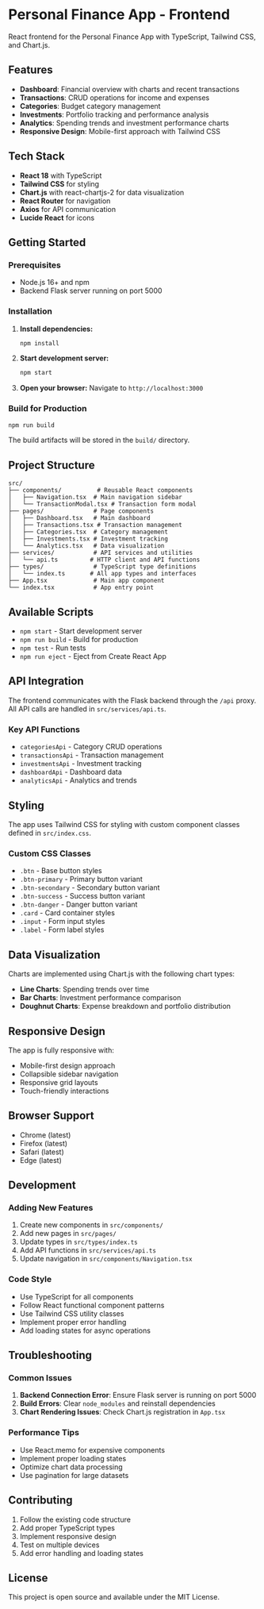 # Personal Finance App - Frontend

React frontend for the Personal Finance App with TypeScript, Tailwind CSS, and Chart.js.

## Features

- **Dashboard**: Financial overview with charts and recent transactions
- **Transactions**: CRUD operations for income and expenses
- **Categories**: Budget category management
- **Investments**: Portfolio tracking and performance analysis
- **Analytics**: Spending trends and investment performance charts
- **Responsive Design**: Mobile-first approach with Tailwind CSS

## Tech Stack

- **React 18** with TypeScript
- **Tailwind CSS** for styling
- **Chart.js** with react-chartjs-2 for data visualization
- **React Router** for navigation
- **Axios** for API communication
- **Lucide React** for icons

## Getting Started

### Prerequisites

- Node.js 16+ and npm
- Backend Flask server running on port 5000

### Installation

1. **Install dependencies:**
   ```bash
   npm install
   ```

2. **Start development server:**
   ```bash
   npm start
   ```

3. **Open your browser:**
   Navigate to `http://localhost:3000`

### Build for Production

```bash
npm run build
```

The build artifacts will be stored in the `build/` directory.

## Project Structure

```
src/
├── components/          # Reusable React components
│   ├── Navigation.tsx  # Main navigation sidebar
│   └── TransactionModal.tsx # Transaction form modal
├── pages/              # Page components
│   ├── Dashboard.tsx   # Main dashboard
│   ├── Transactions.tsx # Transaction management
│   ├── Categories.tsx  # Category management
│   ├── Investments.tsx # Investment tracking
│   └── Analytics.tsx   # Data visualization
├── services/           # API services and utilities
│   └── api.ts         # HTTP client and API functions
├── types/              # TypeScript type definitions
│   └── index.ts       # All app types and interfaces
├── App.tsx             # Main app component
└── index.tsx           # App entry point
```

## Available Scripts

- `npm start` - Start development server
- `npm run build` - Build for production
- `npm test` - Run tests
- `npm run eject` - Eject from Create React App

## API Integration

The frontend communicates with the Flask backend through the `/api` proxy. All API calls are handled in `src/services/api.ts`.

### Key API Functions

- `categoriesApi` - Category CRUD operations
- `transactionsApi` - Transaction management
- `investmentsApi` - Investment tracking
- `dashboardApi` - Dashboard data
- `analyticsApi` - Analytics and trends

## Styling

The app uses Tailwind CSS for styling with custom component classes defined in `src/index.css`.

### Custom CSS Classes

- `.btn` - Base button styles
- `.btn-primary` - Primary button variant
- `.btn-secondary` - Secondary button variant
- `.btn-success` - Success button variant
- `.btn-danger` - Danger button variant
- `.card` - Card container styles
- `.input` - Form input styles
- `.label` - Form label styles

## Data Visualization

Charts are implemented using Chart.js with the following chart types:

- **Line Charts**: Spending trends over time
- **Bar Charts**: Investment performance comparison
- **Doughnut Charts**: Expense breakdown and portfolio distribution

## Responsive Design

The app is fully responsive with:

- Mobile-first design approach
- Collapsible sidebar navigation
- Responsive grid layouts
- Touch-friendly interactions

## Browser Support

- Chrome (latest)
- Firefox (latest)
- Safari (latest)
- Edge (latest)

## Development

### Adding New Features

1. Create new components in `src/components/`
2. Add new pages in `src/pages/`
3. Update types in `src/types/index.ts`
4. Add API functions in `src/services/api.ts`
5. Update navigation in `src/components/Navigation.tsx`

### Code Style

- Use TypeScript for all components
- Follow React functional component patterns
- Use Tailwind CSS utility classes
- Implement proper error handling
- Add loading states for async operations

## Troubleshooting

### Common Issues

1. **Backend Connection Error**: Ensure Flask server is running on port 5000
2. **Build Errors**: Clear `node_modules` and reinstall dependencies
3. **Chart Rendering Issues**: Check Chart.js registration in `App.tsx`

### Performance Tips

- Use React.memo for expensive components
- Implement proper loading states
- Optimize chart data processing
- Use pagination for large datasets

## Contributing

1. Follow the existing code structure
2. Add proper TypeScript types
3. Implement responsive design
4. Test on multiple devices
5. Add error handling and loading states

## License

This project is open source and available under the MIT License.
